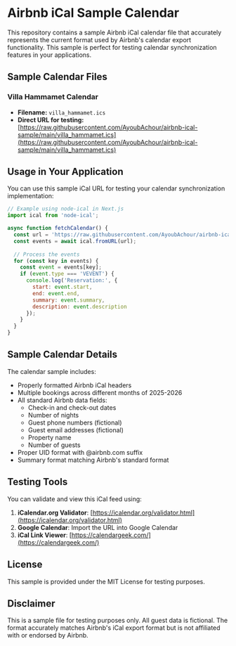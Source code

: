 # Airbnb iCal Sample Calendar

This repository contains a sample Airbnb iCal calendar file that accurately represents the current format used by Airbnb's calendar export functionality. This sample is perfect for testing calendar synchronization features in your applications.

## Sample Calendar Files

### Villa Hammamet Calendar
- **Filename:** `villa_hammamet.ics`
- **Direct URL for testing:** [https://raw.githubusercontent.com/AyoubAchour/airbnb-ical-sample/main/villa_hammamet.ics](https://raw.githubusercontent.com/AyoubAchour/airbnb-ical-sample/main/villa_hammamet.ics)

## Usage in Your Application

You can use this sample iCal URL for testing your calendar synchronization implementation:

```javascript
// Example using node-ical in Next.js
import ical from 'node-ical';

async function fetchCalendar() {
  const url = 'https://raw.githubusercontent.com/AyoubAchour/airbnb-ical-sample/main/villa_hammamet.ics';
  const events = await ical.fromURL(url);
  
  // Process the events
  for (const key in events) {
    const event = events[key];
    if (event.type === 'VEVENT') {
      console.log('Reservation:', {
        start: event.start,
        end: event.end,
        summary: event.summary,
        description: event.description
      });
    }
  }
}
```

## Sample Calendar Details

The calendar sample includes:

- Properly formatted Airbnb iCal headers
- Multiple bookings across different months of 2025-2026
- All standard Airbnb data fields:
  - Check-in and check-out dates
  - Number of nights
  - Guest phone numbers (fictional)
  - Guest email addresses (fictional)
  - Property name
  - Number of guests
- Proper UID format with @airbnb.com suffix
- Summary format matching Airbnb's standard format

## Testing Tools

You can validate and view this iCal feed using:

1. **iCalendar.org Validator**: [https://icalendar.org/validator.html](https://icalendar.org/validator.html)
2. **Google Calendar**: Import the URL into Google Calendar
3. **iCal Link Viewer**: [https://calendargeek.com/](https://calendargeek.com/)

## License

This sample is provided under the MIT License for testing purposes.

## Disclaimer

This is a sample file for testing purposes only. All guest data is fictional. The format accurately matches Airbnb's iCal export format but is not affiliated with or endorsed by Airbnb.
